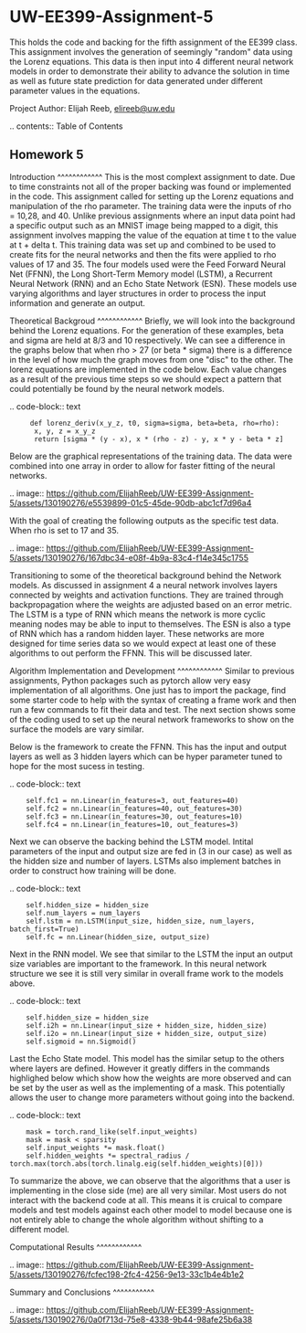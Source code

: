 UW-EE399-Assignment-5
=========
This holds the code and backing for the fifth assignment of the EE399 class. This assignment involves the generation of seemingly "random" data using the Lorenz equations. This data is then input into 4 different neural network models in order to demonstrate their ability to advance the solution in time as well as future state prediction for data generated under different parameter values in the equations. 

Project Author: Elijah Reeb, elireeb@uw.edu

.. contents:: Table of Contents

Homework 5
---------------------
Introduction
^^^^^^^^^^^^
This is the most complext assignment to date. Due to time constraints not all of the proper backing was found or implemented in the code. This assignment called for setting up the Lorenz equations and manipulation of the rho parameter. The training data were the inputs of rho = 10,28, and 40. Unlike previous assignments where an input data point had a specific output such as an MNIST image being mapped to a digit, this assignment involves mapping the value of the equation at time t to the value at t + delta t. This training data was set up and combined to be used to create fits for the neural networks and then the fits were applied to rho values of 17 and 35. The four models used were the Feed Forward Neural Net (FFNN), the Long Short-Term Memory model (LSTM), a Recurrent Neural Network (RNN) and an Echo State Network (ESN). These models use varying algorithms and layer structures in order to process the input information and generate an output. 

Theoretical Backgroud
^^^^^^^^^^^^
Briefly, we will look into the background behind the Lorenz equations. For the generation of these examples, beta and sigma are held at 8/3 and 10 respectively. We can see a difference in the graphs below that when rho > 27 (or beta * sigma) there is a difference in the level of how much the graph moves from one "disc" to the other. The lorenz equations are implemented in the code below. Each value changes as a result of the previous time steps so we should expect a pattern that could potentially be found by the neural network models. 

.. code-block:: text

         def lorenz_deriv(x_y_z, t0, sigma=sigma, beta=beta, rho=rho):
          x, y, z = x_y_z
          return [sigma * (y - x), x * (rho - z) - y, x * y - beta * z]

Below are the graphical representations of the training data. The data were combined into one array in order to allow for faster fitting of the neural networks.

.. image:: https://github.com/ElijahReeb/UW-EE399-Assignment-5/assets/130190276/e5539899-01c5-45de-90db-abc1cf7d96a4

With the goal of creating the following outputs as the specific test data. When rho is set to 17 and 35. 

.. image:: https://github.com/ElijahReeb/UW-EE399-Assignment-5/assets/130190276/167dbc34-e08f-4b9a-83c4-f14e345c1755

Transitioning to some of the theoretical background behind the Network models. As discussed in assignment 4 a neural network involves layers connected by weights and activation functions. They are trained through backpropagation where the weights are adjusted based on an error metric. The LSTM is a type of RNN which means the network is more cyclic meaning nodes may be able to input to themselves. The ESN is also a type of RNN which has a random hidden layer. These networks are more designed for time series data so we would expect at least one of these algorithms to out perform the FFNN. This will be discussed later.

Algorithm Implementation and Development
^^^^^^^^^^^^
Similar to previous assignments, Python packages such as pytorch allow very easy implementation of all algorithms. One just has to import the package, find some starter code to help with the syntax of creating a frame work and then run a few commands to fit their data and test. The next section shows some of the coding used to set up the neural network frameworks to show on the surface the models are vary similar. 

Below is the framework to create the FFNN. This has the input and output layers as well as 3 hidden layers which can be hyper parameter tuned to hope for the most sucess in testing. 

.. code-block:: text

        self.fc1 = nn.Linear(in_features=3, out_features=40)
        self.fc2 = nn.Linear(in_features=40, out_features=30)
        self.fc3 = nn.Linear(in_features=30, out_features=10)
        self.fc4 = nn.Linear(in_features=10, out_features=3)

Next we can observe the backing behind the LSTM model. Intital parameters of the input and output size are fed in (3 in our case) as well as the hidden size and number of layers. LSTMs also implement batches in order to construct how training will be done. 

.. code-block:: text

        self.hidden_size = hidden_size
        self.num_layers = num_layers
        self.lstm = nn.LSTM(input_size, hidden_size, num_layers, batch_first=True)
        self.fc = nn.Linear(hidden_size, output_size)
 
 Next in the RNN model. We see that similar to the LSTM the input an output size variables are important to the framework. In this neural network structure we see it is still very similar in overall frame work to the models above. 
 
.. code-block:: text

        self.hidden_size = hidden_size
        self.i2h = nn.Linear(input_size + hidden_size, hidden_size)
        self.i2o = nn.Linear(input_size + hidden_size, output_size)
        self.sigmoid = nn.Sigmoid()

Last the Echo State model. This model has the similar setup to the others where layers are defined. However it greatly differs in the commands highlighed below which show how the weights are more observed and can be set by the user as well as the implementing of a mask. This potentially allows the user to change more parameters without going into the backend.

.. code-block:: text

        mask = torch.rand_like(self.input_weights)
        mask = mask < sparsity
        self.input_weights *= mask.float()
        self.hidden_weights *= spectral_radius /       torch.max(torch.abs(torch.linalg.eig(self.hidden_weights)[0]))

To summarize the above, we can observe that the algorithms that a user is implementing in the close side (me) are all very similar. Most users do not interact with the backend code at all. This means it is cruical to compare models and test models against each other model to model because one is not entirely able to change the whole algorithm without shifting to a different model. 

Computational Results
^^^^^^^^^^^^

.. image:: https://github.com/ElijahReeb/UW-EE399-Assignment-5/assets/130190276/fcfec198-2fc4-4256-9e13-33c1b4e4b1e2


Summary and Conclusions
^^^^^^^^^^^

.. image:: https://github.com/ElijahReeb/UW-EE399-Assignment-5/assets/130190276/0a0f713d-75e8-4338-9b44-98afe25b6a38
